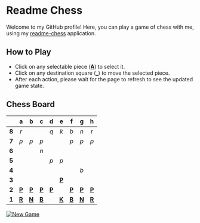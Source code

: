 # Readme Chess

Welcome to my GitHub profile! Here, you can play a game of chess with me, using my [readme-chess](https://github.com/grim-kalman/readme-chess) application.

## How to Play

- Click on any selectable piece ([**A**]()) to select it.
- Click on any destination square ([**_**]()) to move the selected piece.
- After each action, please wait for the page to refresh to see the updated game state.

## Chess Board
|     |  a  |  b  |  c  |  d  |  e  |  f  |  g  |  h  |
|:---:|:---:|:---:|:---:|:---:|:---:|:---:|:---:|:---:|
|  **8**  |  _r_  |     |     |  _q_  |  _k_  |  _b_  |  _n_  |  _r_  |
|  **7**  |  _p_  |  _p_  |  _p_  |     |     |  _p_  |  _p_  |  _p_  |
|  **6**  |     |     |  _n_  |     |     |     |     |     |
|  **5**  |     |     |     |  _p_  |  _p_  |     |     |     |
|  **4**  |     |     |     |     |     |     |  _b_  |     |
|  **3**  |     |     |     |     |  [**P**](https://readmechess.azurewebsites.net/select?square=e3)  |     |     |     |
|  **2**  |  [**P**](https://readmechess.azurewebsites.net/select?square=a2)  |  [**P**](https://readmechess.azurewebsites.net/select?square=b2)  |  [**P**](https://readmechess.azurewebsites.net/select?square=c2)  |  [**P**](https://readmechess.azurewebsites.net/select?square=d2)  |     |  [**P**](https://readmechess.azurewebsites.net/select?square=f2)  |  [**P**](https://readmechess.azurewebsites.net/select?square=g2)  |  [**P**](https://readmechess.azurewebsites.net/select?square=h2)  |
|  **1**  |  [**R**](https://github.com/grim-kalman)  |  [**N**](https://readmechess.azurewebsites.net/select?square=b1)  |  [**B**](https://github.com/grim-kalman)  |     |  [**K**](https://github.com/grim-kalman)  |  [**B**](https://readmechess.azurewebsites.net/select?square=f1)  |  [**N**](https://readmechess.azurewebsites.net/select?square=g1)  |  [**R**](https://github.com/grim-kalman)  |

[![New Game](https://img.shields.io/badge/New_Game-4CAF50)](https://readmechess.azurewebsites.net/new)